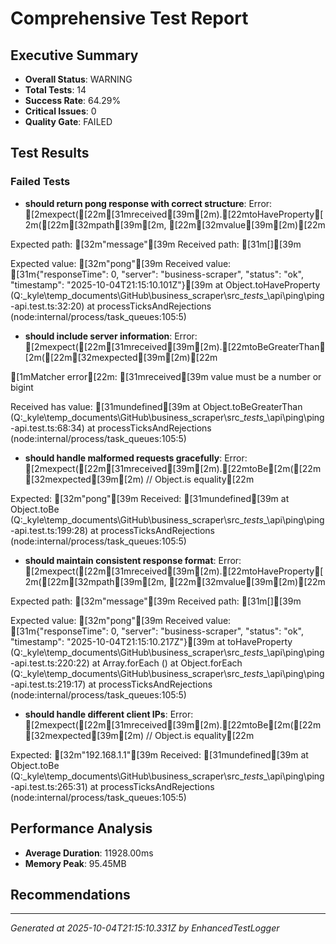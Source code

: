 # Comprehensive Test Report

## Executive Summary
- **Overall Status**: WARNING
- **Total Tests**: 14
- **Success Rate**: 64.29%
- **Critical Issues**: 0
- **Quality Gate**: FAILED

## Test Results
### Failed Tests
- **should return pong response with correct structure**: Error: [2mexpect([22m[31mreceived[39m[2m).[22mtoHaveProperty[2m([22m[32mpath[39m[2m, [22m[32mvalue[39m[2m)[22m

Expected path: [32m"message"[39m
Received path: [31m[][39m

Expected value: [32m"pong"[39m
Received value: [31m{"responseTime": 0, "server": "business-scraper", "status": "ok", "timestamp": "2025-10-04T21:15:10.101Z"}[39m
    at Object.toHaveProperty (Q:\_kyle\temp_documents\GitHub\business_scraper\src\__tests__\api\ping\ping-api.test.ts:32:20)
    at processTicksAndRejections (node:internal/process/task_queues:105:5)
- **should include server information**: Error: [2mexpect([22m[31mreceived[39m[2m).[22mtoBeGreaterThan[2m([22m[32mexpected[39m[2m)[22m

[1mMatcher error[22m: [31mreceived[39m value must be a number or bigint

Received has value: [31mundefined[39m
    at Object.toBeGreaterThan (Q:\_kyle\temp_documents\GitHub\business_scraper\src\__tests__\api\ping\ping-api.test.ts:68:34)
    at processTicksAndRejections (node:internal/process/task_queues:105:5)
- **should handle malformed requests gracefully**: Error: [2mexpect([22m[31mreceived[39m[2m).[22mtoBe[2m([22m[32mexpected[39m[2m) // Object.is equality[22m

Expected: [32m"pong"[39m
Received: [31mundefined[39m
    at Object.toBe (Q:\_kyle\temp_documents\GitHub\business_scraper\src\__tests__\api\ping\ping-api.test.ts:199:28)
    at processTicksAndRejections (node:internal/process/task_queues:105:5)
- **should maintain consistent response format**: Error: [2mexpect([22m[31mreceived[39m[2m).[22mtoHaveProperty[2m([22m[32mpath[39m[2m, [22m[32mvalue[39m[2m)[22m

Expected path: [32m"message"[39m
Received path: [31m[][39m

Expected value: [32m"pong"[39m
Received value: [31m{"responseTime": 0, "server": "business-scraper", "status": "ok", "timestamp": "2025-10-04T21:15:10.217Z"}[39m
    at toHaveProperty (Q:\_kyle\temp_documents\GitHub\business_scraper\src\__tests__\api\ping\ping-api.test.ts:220:22)
    at Array.forEach (<anonymous>)
    at Object.forEach (Q:\_kyle\temp_documents\GitHub\business_scraper\src\__tests__\api\ping\ping-api.test.ts:219:17)
    at processTicksAndRejections (node:internal/process/task_queues:105:5)
- **should handle different client IPs**: Error: [2mexpect([22m[31mreceived[39m[2m).[22mtoBe[2m([22m[32mexpected[39m[2m) // Object.is equality[22m

Expected: [32m"192.168.1.1"[39m
Received: [31mundefined[39m
    at Object.toBe (Q:\_kyle\temp_documents\GitHub\business_scraper\src\__tests__\api\ping\ping-api.test.ts:265:31)
    at processTicksAndRejections (node:internal/process/task_queues:105:5)

## Performance Analysis
- **Average Duration**: 11928.00ms
- **Memory Peak**: 95.45MB

## Recommendations


---
*Generated at 2025-10-04T21:15:10.331Z by EnhancedTestLogger*